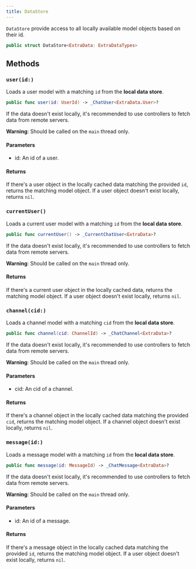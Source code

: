 ```yaml
---
title: DataStore
---
```


`DataStore` provide access to all locally available model objects based on their id.

``` swift
public struct DataStore<ExtraData: ExtraDataTypes> 
```

## Methods

### `user(id:)`

Loads a user model with a matching `id` from the **local data store**.

``` swift
public func user(id: UserId) -> _ChatUser<ExtraData.User>? 
```

If the data doesn't exist locally, it's recommended to use controllers to fetch data from remote servers.

**Warning**: Should be called on the `main` thread only.

#### Parameters

  - id: An id of a user.

#### Returns

If there's a user object in the locally cached data matching the provided `id`, returns the matching model object. If a user object doesn't exist locally, returns `nil`.

### `currentUser()`

Loads a current user model with a matching `id` from the **local data store**.

``` swift
public func currentUser() -> _CurrentChatUser<ExtraData>? 
```

If the data doesn't exist locally, it's recommended to use controllers to fetch data from remote servers.

**Warning**: Should be called on the `main` thread only.

#### Returns

If there's a current user object in the locally cached data, returns the matching model object. If a user object doesn't exist locally, returns `nil`.

### `channel(cid:)`

Loads a channel model with a matching `cid` from the **local data store**.

``` swift
public func channel(cid: ChannelId) -> _ChatChannel<ExtraData>? 
```

If the data doesn't exist locally, it's recommended to use controllers to fetch data from remote servers.

**Warning**: Should be called on the `main` thread only.

#### Parameters

  - cid: An cid of a channel.

#### Returns

If there's a channel object in the locally cached data matching the provided `cid`, returns the matching model object. If a channel object doesn't exist locally, returns `nil`.

### `message(id:)`

Loads a message model with a matching `id` from the **local data store**.

``` swift
public func message(id: MessageId) -> _ChatMessage<ExtraData>? 
```

If the data doesn't exist locally, it's recommended to use controllers to fetch data from remote servers.

**Warning**: Should be called on the `main` thread only.

#### Parameters

  - id: An id of a message.

#### Returns

If there's a message object in the locally cached data matching the provided `id`, returns the matching model object. If a user object doesn't exist locally, returns `nil`.
